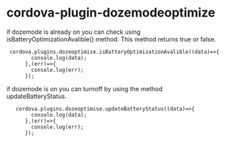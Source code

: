 # cordova-plugin-dozemodeoptimize

if dozemode is already on you can check using isBatteryOptimizationAvalible() method. This method returns true or false.

```
 cordova.plugins.dozeoptimise.isBatteryOptimizationAvalible((data)=>{
        console.log(data);
      },(err)=>{
        console.log(err);
      });
```


if dozemode is on you can turnoff by using the method updateBatteryStatus.

```
   cordova.plugins.dozeoptimise.updateBatteryStatus((data)=>{
        console.log(data);
      },(err)=>{
        console.log(err);
      });
      
```


